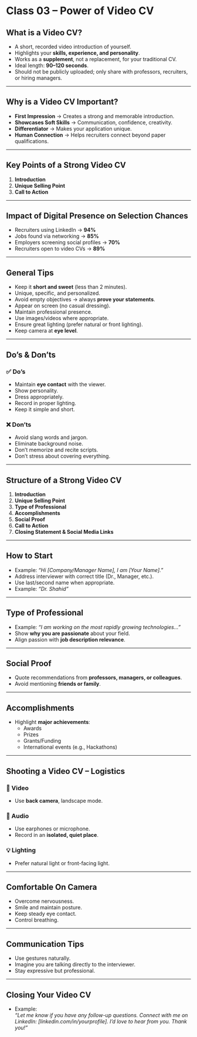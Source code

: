 # Class 03 – Power of Video CV

## What is a Video CV?
- A short, recorded video introduction of yourself.  
- Highlights your **skills, experience, and personality**.  
- Works as a **supplement**, not a replacement, for your traditional CV.  
- Ideal length: **90–120 seconds**.  
- Should not be publicly uploaded; only share with professors, recruiters, or hiring managers.  

---

## Why is a Video CV Important?
- **First Impression** → Creates a strong and memorable introduction.  
- **Showcases Soft Skills** → Communication, confidence, creativity.  
- **Differentiator** → Makes your application unique.  
- **Human Connection** → Helps recruiters connect beyond paper qualifications.  

---

## Key Points of a Strong Video CV
1. **Introduction**  
2. **Unique Selling Point**  
3. **Call to Action**  

---

## Impact of Digital Presence on Selection Chances
- Recruiters using LinkedIn → **94%**  
- Jobs found via networking → **85%**  
- Employers screening social profiles → **70%**  
- Recruiters open to video CVs → **89%**  

---

## General Tips
- Keep it **short and sweet** (less than 2 minutes).  
- Unique, specific, and personalized.  
- Avoid empty objectives → always **prove your statements**.  
- Appear on screen (no casual dressing).  
- Maintain professional presence.  
- Use images/videos where appropriate.  
- Ensure great lighting (prefer natural or front lighting).  
- Keep camera at **eye level**.  

---

## Do’s & Don’ts
### ✅ Do’s
- Maintain **eye contact** with the viewer.  
- Show personality.  
- Dress appropriately.  
- Record in proper lighting.  
- Keep it simple and short.  

### ❌ Don’ts
- Avoid slang words and jargon.  
- Eliminate background noise.  
- Don’t memorize and recite scripts.  
- Don’t stress about covering everything.  

---

## Structure of a Strong Video CV
1. **Introduction**  
2. **Unique Selling Point**  
3. **Type of Professional**  
4. **Accomplishments**  
5. **Social Proof**  
6. **Call to Action**  
7. **Closing Statement & Social Media Links**  

---

## How to Start
- Example: *“Hi [Company/Manager Name], I am [Your Name].”*  
- Address interviewer with correct title (Dr., Manager, etc.).  
- Use last/second name when appropriate.  
- Example: *“Dr. Shahid”*  

---

## Type of Professional
- Example: *“I am working on the most rapidly growing technologies…”*  
- Show **why you are passionate** about your field.  
- Align passion with **job description relevance**.  

---

## Social Proof
- Quote recommendations from **professors, managers, or colleagues**.  
- Avoid mentioning **friends or family**.  

---

## Accomplishments
- Highlight **major achievements**:  
  - Awards  
  - Prizes  
  - Grants/Funding  
  - International events (e.g., Hackathons)  

---

## Shooting a Video CV – Logistics
### 🎥 Video
- Use **back camera**, landscape mode.  

### 🎤 Audio
- Use earphones or microphone.  
- Record in an **isolated, quiet place**.  

### 💡 Lighting
- Prefer natural light or front-facing light.  

---

## Comfortable On Camera
- Overcome nervousness.  
- Smile and maintain posture.  
- Keep steady eye contact.  
- Control breathing.  

---

## Communication Tips
- Use gestures naturally.  
- Imagine you are talking directly to the interviewer.  
- Stay expressive but professional.  

---

## Closing Your Video CV
- Example:  
  *“Let me know if you have any follow-up questions. Connect with me on LinkedIn: [linkedin.com/in/yourprofile]. I’d love to hear from you. Thank you!”*  
